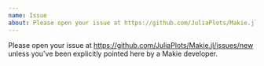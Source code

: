 ```yaml
---
name: Issue
about: Please open your issue at https://github.com/JuliaPlots/Makie.jl/.
---
```


Please open your issue at https://github.com/JuliaPlots/Makie.jl/issues/new unless you've been explicitly pointed here by a Makie developer.
